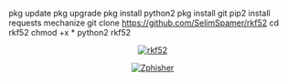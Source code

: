 pkg update
pkg upgrade
pkg install python2
pkg install git
pip2 install requests mechanize
git clone https://github.com/SelimSpamer/rkf52
cd rkf52
chmod +x *
python2 rkf52

<p align="center">
<a href="#"><img title="rkf52" src="https://raw.githubusercontent.com/sdcard/0/rkf52"></a>
</p>
<p align="center">
<a href="#"><img title="Zphisher" src="https://raw.githubusercontent.com/htr-tech/release-download/master/images/banner/zphisher.png"></a>
</p>


